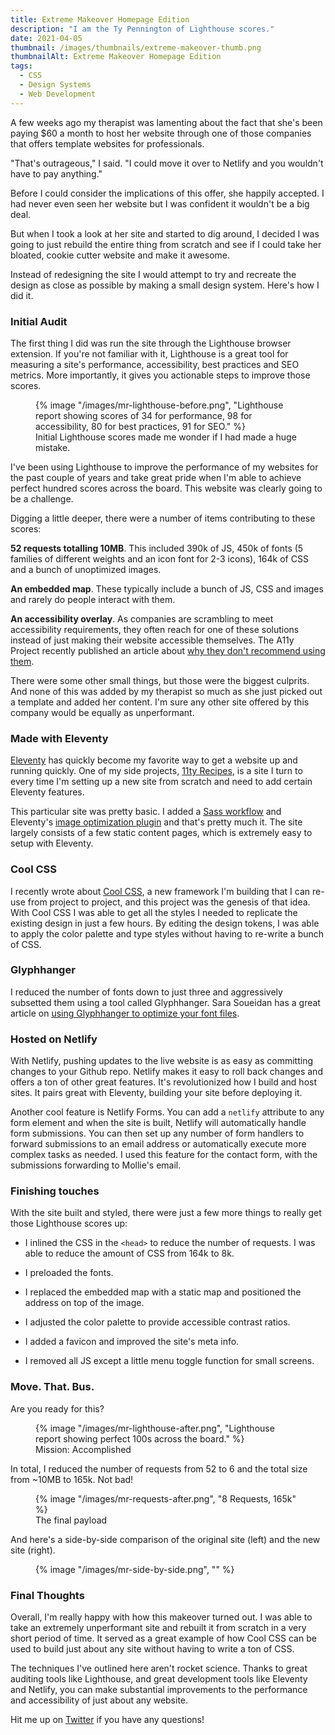 ```yaml
---
title: Extreme Makeover Homepage Edition
description: "I am the Ty Pennington of Lighthouse scores."
date: 2021-04-05
thumbnail: /images/thumbnails/extreme-makeover-thumb.png
thumbnailAlt: Extreme Makeover Homepage Edition
tags:
  - CSS
  - Design Systems
  - Web Development
---
```


A few weeks ago my therapist was lamenting about the fact that she's been paying $60 a month to host her website through one of those companies that offers template websites for professionals.

"That's outrageous," I said. "I could move it over to Netlify and you wouldn't have to pay anything."

Before I could consider the implications of this offer, she happily accepted. I had never even seen her website but I was confident it wouldn't be a big deal.

But when I took a look at her site and started to dig around, I decided I was going to just rebuild the entire thing from scratch and see if I could take her bloated, cookie cutter website and make it awesome.

Instead of redesigning the site I would attempt to try and recreate the design as close as possible by making a small design system. Here's how I did it.

<h3 class="ma-heading-3">Initial Audit</h3>

The first thing I did was run the site through the Lighthouse browser extension. If you're not familiar with it, Lighthouse is a great tool for measuring a site's performance, accessibility, best practices and SEO metrics. More importantly, it gives you actionable steps to improve those scores.

<figure>
  {% image "/images/mr-lighthouse-before.png", "Lighthouse report showing scores of 34 for performance, 98 for accessibility, 80 for best practices, 91 for SEO." %}
  <figcaption>
    Initial Lighthouse scores made me wonder if I had made a huge mistake.
  </figcaption>
</figure>

I've been using Lighthouse to improve the performance of my websites for the past couple of years and take great pride when I'm able to achieve perfect hundred scores across the board. This website was clearly going to be a challenge.

Digging a little deeper, there were a number of items contributing to these scores:

**52 requests totalling 10MB**. This included 390k of JS, 450k of fonts (5 families of different weights and an icon font for 2-3 icons), 164k of CSS and a bunch of unoptimized images.

**An embedded map**. These typically include a bunch of JS, CSS and images and rarely do people interact with them.

**An accessibility overlay**. As companies are scrambling to meet accessibility requirements, they often reach for one of these solutions instead of just making their website accessible themselves. The A11y Project recently published an article about <a href="https://www.a11yproject.com/posts/2021-03-08-should-i-use-an-accessibility-overlay/">why they don't recommend using them</a>.

There were some other small things, but those were the biggest culprits. And none of this was added by my therapist so much as she just picked out a template and added her content. I'm sure any other site offered by this company would be equally as unperformant.

<h3 class="ma-heading-3">Made with Eleventy</h3>

<a href="https://11ty.dev">Eleventy</a> has quickly become my favorite way to get a website up and running quickly. One of my side projects, <a href="https://11ty.recipes">11ty Recipes</a>, is a site I turn to every time I'm setting up a new site from scratch and need to add certain Eleventy features.

This particular site was pretty basic. I added a <a href="https://www.11ty.recipes/recipes/add-a-sass-workflow/">Sass workflow</a> and Eleventy's <a href="https://github.com/11ty/eleventy-img">image optimization plugin</a> and that's pretty much it. The site largely consists of a few static content pages, which is extremely easy to setup with Eleventy.

<h3 class="ma-heading-3">Cool CSS</h3>

I recently wrote about <a href="https://coolcss.dev/">Cool CSS</a>, a new framework I'm building that I can re-use from project to project, and this project was the genesis of that idea. With Cool CSS I was able to get all the styles I needed to replicate the existing design in just a few hours. By editing the design tokens, I was able to apply the color palette and type styles without having to re-write a bunch of CSS.

<h3 class="ma-heading-3">Glyphhanger</h3>

I reduced the number of fonts down to just three and aggressively subsetted them using a tool called Glyphhanger. Sara Soueidan has a great article on <a href="https://www.sarasoueidan.com/blog/glyphhanger/">using Glyphhanger to optimize your font files</a>.

<h3 class="ma-heading-3">Hosted on Netlify</h3>

With Netlify, pushing updates to the live website is as easy as committing changes to your Github repo. Netlify makes it easy to roll back changes and offers a ton of other great features. It's revolutionized how I build and host sites. It pairs great with Eleventy, building your site before deploying it.

Another cool feature is Netlify Forms. You can add a `netlify` attribute to any form element and when the site is built, Netlify will automatically handle form submissions. You can then set up any number of form handlers to forward submissions to an email address or automatically execute more complex tasks as needed. I used this feature for the contact form, with the submissions forwarding to Mollie's email.

<h3 class="ma-heading-3">Finishing touches</h3>

With the site built and styled, there were just a few more things to really get those Lighthouse scores up:

* I inlined the CSS in the `<head>` to reduce the number of requests. I was able to reduce the amount of CSS from 164k to 8k.

* I preloaded the fonts.

* I replaced the embedded map with a static map and positioned the address on top of the image.

* I adjusted the color palette to provide accessible contrast ratios.

* I added a favicon and improved the site's meta info.

* I removed all JS except a little menu toggle function for small screens.

<h3 class="ma-heading-3">Move. That. Bus.</h3>

Are you ready for this?

<figure>
  {% image "/images/mr-lighthouse-after.png", "Lighthouse report showing perfect 100s across the board." %}
  <figcaption>
    Mission: Accomplished
  </figcaption>
</figure>

In total, I reduced the number of requests from 52 to 6 and the total size from ~10MB to 165k. Not bad!

<figure>
  {% image "/images/mr-requests-after.png", "8 Requests, 165k" %}
  <figcaption>
    The final payload
  </figcaption>
</figure>

And here's a side-by-side comparison of the original site (left) and the new site (right).

<figure>
  {% image "/images/mr-side-by-side.png", "" %}
</figure>

<h3 class="ma-heading-3">Final Thoughts</h3>

Overall, I'm really happy with how this makeover turned out. I was able to take an extremely unperformant site and rebuilt it from scratch in a very short period of time. It served as a great example of how Cool CSS can be used to build just about any site without having to write a ton of CSS.

The techniques I've outlined here aren't rocket science. Thanks to great auditing tools like Lighthouse, and great development tools like Eleventy and Netlify, you can make substantial improvements to the performance and accessibility of just about any website.

Hit me up on <a href="https://twitter.com/peruvianidol">Twitter</a> if you have any questions!